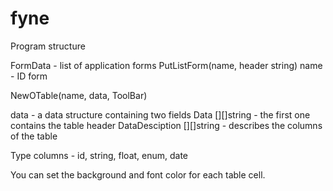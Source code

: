 # fyne

Program structure

FormData - list of application forms
  PutListForm(name, header string) name - ID form

NewOTable(name, data, ToolBar)

data - a data structure containing two fields
  Data [][]string - the first one contains the table header
	DataDesciption [][]string - describes the columns of the table
  
Type columns - id, string, float, enum, date

You can set the background and font color for each table cell.
                
